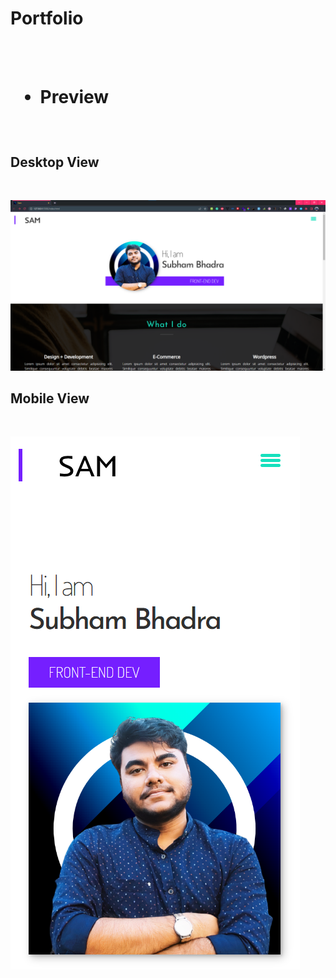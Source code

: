 # Portfolio

<br>

<br>

<h1>
  
- Preview

</h1>
  
<br>

## Desktop View

<br>

![App Screenshot](https://github.com/subham-04/Portfolio/blob/main/pp.png)

## Mobile View

<br>

![App Screenshot](https://github.com/subham-04/Portfolio/blob/main/mobile.png)
